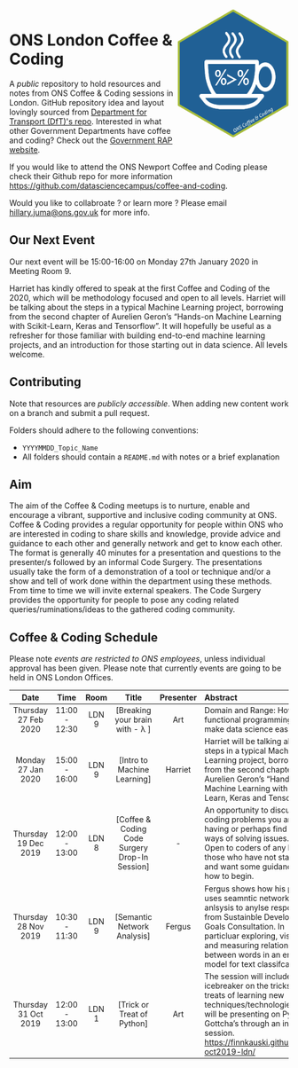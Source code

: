 <img src="ons_cnc_hex.png" width="200" align="right">

# ONS London Coffee & Coding

A _public_ repository to hold resources and notes from ONS Coffee & Coding sessions in London. GitHub repository idea and layout lovingly sourced from [Department for Transport (DfT)'s repo](https://github.com/departmentfortransport/coffee-and-coding). Interested in what other Government Departments have coffee and coding? Check out the [Government RAP website](https://ukgovdatascience.github.io/rap-website/resource-coffee-and-coding.html).

If you would like to attend the ONS Newport Coffee and Coding please check their Github repo for more information https://github.com/datasciencecampus/coffee-and-coding. 

Would you like to collabroate ? or learn more ? Please email hillary.juma@ons.gov.uk for more info. 

## Our Next Event

Our next event will be 15:00-16:00 on Monday 27th January 2020 in Meeting Room 9. 

Harriet has kindly offered to speak at the first Coffee and Coding of the 2020, which will be methodology focused and open to all levels. Harriet will be talking about the steps in a typical Machine Learning project, borrowing from the second chapter of Aurelien Geron’s “Hands-on Machine Learning with Scikit-Learn, Keras and Tensorflow”. 
It will hopefully be useful as a refresher for those familiar with building end-to-end machine learning projects, and an introduction for those starting out in data science. All levels welcome.

## Contributing
Note that resources are _publicly accessible_. When adding new content work on a branch and submit a pull request.

Folders should adhere to the following conventions:

* `YYYYMMDD_Topic_Name`
* All folders should contain a `README.md` with notes or a brief explanation

## Aim
The aim of the Coffee & Coding meetups is to nurture, enable and encourage a vibrant, supportive and inclusive coding community at ONS. Coffee & Coding provides a regular opportunity for people within ONS who are interested in coding to share skills and knowledge, provide advice and guidance to each other and generally network and get to know each other. <br>The format is generally 40 minutes for a presentation and questions to the presenter/s followed by an informal Code Surgery. The presentations usually take the form of a demonstration of a tool or technique and/or a show and tell of work done within the department using these methods. From time to time we will invite external speakers. The Code Surgery provides the opportunity for people to pose any coding related queries/ruminations/ideas to the gathered coding community.

## Coffee & Coding Schedule

Please note *events are restricted to ONS employees*, unless individual approval has been given. Please note that currently events are going to be held in ONS London Offices. 


|Date| Time | Room | Title | Presenter | Abstract|
|:----------------:|:----:|:---:|:---------:|:--------------------:|:-------------------------------|
| Thursday 27 Feb 2020 | 11:00 - 12:30 | LDN 9 | [Breaking your brain with - λ ]| Art | Domain and Range: How functional programming can make data science easier.|
| Monday 27 Jan 2020 | 15:00 - 16:00 | LDN 9 | [Intro to Machine Learning]| Harriet | Harriet will be talking about the steps in a typical Machine Learning project, borrowing from the second chapter of Aurelien Geron’s “Hands-on Machine Learning with Scikit-Learn, Keras and Tensorflow”. |
| Thursday 19 Dec 2019 | 12:00 - 13:00 | LDN 8 | [Coffee & Coding Code Surgery Drop-In Session]| - | An opportunity to discuss any coding problems you are having or perhaps find better ways of solving issues. <br>Open to coders of any level or those who have not started yet and want some guidance on how to begin. |
| Thursday 28 Nov 2019 | 10:30 - 11:30 | LDN 9 | [Semantic Network Analysis] | Fergus | Fergus shows how his probject uses seamntic network anlsysis to anylse responses from Sustainble Development Goals Consultation. In particluar exploring, visualising and measuring relationship between words in an embdded model for text classifcation. |
|Thursday 31 Oct 2019 | 12:00 - 13:00 | LDN 1 | [Trick or Treat of Python] | Art | The session will include an icebreaker on the tricks and treats of learning new techniques/technologies. Art will be presenting on Python Gottcha’s through an inteactive session. https://finnkauski.github.io/cc-oct2019-ldn/ |
